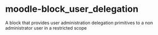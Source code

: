moodle-block_user_delegation
============================

A block that provides user administration delegation primitives to a non administrator user in a restricted scope
